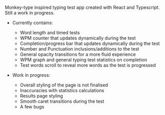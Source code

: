 Monkey-type inspired typing test app created with React and Typescript. Still a work in progress.

- Currently contains:
  * Word length and timed tests
  * WPM counter that updates dynamically during the test
  * Completion/progress bar that updates dynamically during the test
  * Number and Punctuation inclusions/additions to the test
  * General opacity transitions for a more fluid experience
  * WPM graph and general typing test statistics on completion
  * Test words scroll to reveal more words as the test is progressed

- Work in progress:
  * Overall styling of the page is not finalised
  * Inaccuracies with statistics calculations
  * Results page styling
  * Smooth caret transitions during the test
  * A few bugs 
  


